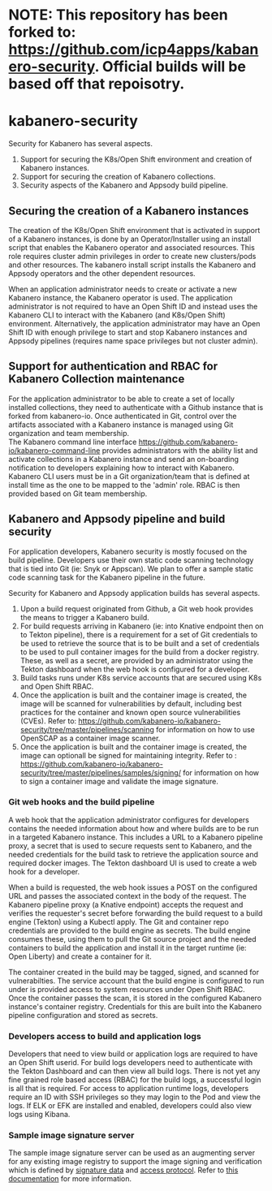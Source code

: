 # NOTE: This repository has been forked to: https://github.com/icp4apps/kabanero-security.  Official builds will be based off that repoisotry.

# kabanero-security

Security for Kabanero has several aspects. 
1) Support for securing the K8s/Open Shift environment and creation of Kabanero instances.
2) Support for securing the creation of Kabanero collections. 
3) Security aspects of the Kabanero and Appsody build pipeline.

## Securing the creation of a Kabanero instances
The creation of the K8s/Open Shift environment that is activated in support of a Kabanero instances, is done by an Operator/Installer using an install script that enables the Kabanero operator and associated resources. This role requires cluster admin privileges in order to create new clusters/pods and other resources. The kabanero install script installs the Kabanero and Appsody operators and the other dependent resources.

When an application administrator needs to create or activate a new Kabanero instance, the Kabanero operator is used. The application administrator is not required to have an Open Shift ID and instead uses the Kabanero CLI to interact with the Kabanero (and K8s/Open Shift) environment.  Alternatively, the application administrator may have an Open Shift ID with enough privilege to start and stop Kabanero instances and Appsody pipelines (requires name space privileges but not cluster admin).

## Support for authentication and RBAC for Kabanero Collection maintenance
For the application administrator to be able to create a set of locally installed collections, they need to authenticate with a Github instance that is forked from kabanero-io. Once authenticated in Git, control over the artifacts associated with a Kabanero instance is managed using Git organization and team membership.  
The Kabanero command line interface https://github.com/kabanero-io/kabanero-command-line provides administrators with the ability list and activate collections in a Kabanero instance and send an on-boarding notification to developers explaining how to interact with Kabanero. Kabanero CLI users must be in a Git organization/team that is defined at install time as the one to be mapped to the 'admin' role. RBAC is then provided based on Git team membership.

## Kabanero and Appsody pipeline and build security
For application developers, Kabanero security is mostly focused on the build pipeline. Developers use their own static code scanning technology that is tied into Git (ie: Snyk or Appscan). We plan to offer a sample static code scanning task for the Kabanero pipeline in the future.

Security for Kabanero and Appsody application builds has several aspects. 
1) Upon a build request originated from Github, a Git web hook provides the means to trigger a Kabanero build. 
2) For build requests arriving in Kabanero (ie: into Knative endpoint then on to Tekton pipeline), there is a requirement for a set of Git credentials to be used to retrieve the source that is to be built and a set of credentials to be used to pull container images for the build from a docker registry.  These, as well as a secret, are provided by an administrator using the Tekton dashboard when the web hook is configured for a developer.
3) Build tasks runs under K8s service accounts that are secured using K8s and Open Shift RBAC. 
4) Once the application is built and the container image is created, the image will be scanned for vulnerabilities by default, including best practices for the container and known open source vulnerabilities (CVEs). Refer to: https://github.com/kabanero-io/kabanero-security/tree/master/pipelines/scanning for information on how to use OpenSCAP as a container image scanner.
5) Once the application is built and the container image is created, the image can optionall be signed for maintaining integrity. Refer to : https://github.com/kabanero-io/kabanero-security/tree/master/pipelines/samples/signing/
 for information on how to sign a container image and validate the image signature.

### Git web hooks and the build pipeline
A web hook that the application administrator configures for developers contains the needed information about how and where builds are to be run in a targeted Kabanero instance.  This includes a URL to a Kabanero pipeline proxy, a secret that is used to secure requests sent to Kabanero, and the needed credentials for the build task to retrieve the application source and required docker images. The Tekton dashboard UI is used to create a web hook for a developer.

When a build is requested, the web hook issues a POST on the configured URL and passes the associated context in the body of the request.  The Kabanero pipeline proxy (a Knative endpoint) accepts the request and verifies the requester's secret before forwarding the build request to a build engine (Tekton) using a Kubectl apply. The Git and container repo credentials are provided to the build engine as secrets.  The build engine consumes these, using them to pull the Git source project and the needed containers to build the application and install it in the target runtime (ie: Open Liberty) and create a container for it.

The container created in the build may be tagged, signed, and scanned for vulnerabilties.  The service account that the build engine is configured to run under is provided access to system resources under Open Shift RBAC. Once the container passes the scan, it is stored in the configured Kabanero instance's container registry. Credentials for this are built into the Kabanero pipeline configuration and stored as secrets.

### Developers access to build and application logs
Developers that need to view build or application logs are required to have an Open Shift userid. For build logs developers need to authenticate with the Tekton Dashboard and can then view all build logs. There is not yet any fine grained role based access (RBAC) for the build logs, a successful login is all that is required. For access to application runtime logs, developers require an ID with SSH privileges so they may login to the Pod and view the logs. If ELK or EFK are installed and enabled, developers could also view logs using Kibana.

### Sample image signature server
The sample image signature server can be used as an augmenting server for any existing image registry to support the image signing and verification which is defined by [signature data](https://github.com/containers/image/blob/master/docs/containers-signature.5.md) and [access protocol](https://github.com/containers/image/blob/master/docs/signature-protocols.md). Refer to [this documentation](https://github.com/kabanero-io/kabanero-security/blob/master/signature-server/sample/README.md) for more information.
